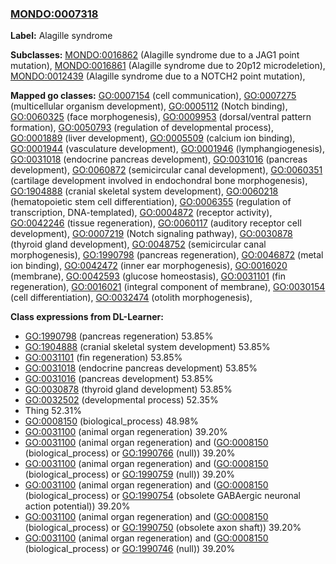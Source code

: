 
### [MONDO:0007318](http://purl.obolibrary.org/obo/MONDO_0007318)
**Label:** Alagille syndrome

**Subclasses:** [MONDO:0016862](http://purl.obolibrary.org/obo/MONDO_0016862) (Alagille syndrome due to a JAG1 point mutation), [MONDO:0016861](http://purl.obolibrary.org/obo/MONDO_0016861) (Alagille syndrome due to 20p12 microdeletion), [MONDO:0012439](http://purl.obolibrary.org/obo/MONDO_0012439) (Alagille syndrome due to a NOTCH2 point mutation), 

**Mapped go classes:** [GO:0007154](http://purl.obolibrary.org/obo/GO_0007154) (cell communication), [GO:0007275](http://purl.obolibrary.org/obo/GO_0007275) (multicellular organism development), [GO:0005112](http://purl.obolibrary.org/obo/GO_0005112) (Notch binding), [GO:0060325](http://purl.obolibrary.org/obo/GO_0060325) (face morphogenesis), [GO:0009953](http://purl.obolibrary.org/obo/GO_0009953) (dorsal/ventral pattern formation), [GO:0050793](http://purl.obolibrary.org/obo/GO_0050793) (regulation of developmental process), [GO:0001889](http://purl.obolibrary.org/obo/GO_0001889) (liver development), [GO:0005509](http://purl.obolibrary.org/obo/GO_0005509) (calcium ion binding), [GO:0001944](http://purl.obolibrary.org/obo/GO_0001944) (vasculature development), [GO:0001946](http://purl.obolibrary.org/obo/GO_0001946) (lymphangiogenesis), [GO:0031018](http://purl.obolibrary.org/obo/GO_0031018) (endocrine pancreas development), [GO:0031016](http://purl.obolibrary.org/obo/GO_0031016) (pancreas development), [GO:0060872](http://purl.obolibrary.org/obo/GO_0060872) (semicircular canal development), [GO:0060351](http://purl.obolibrary.org/obo/GO_0060351) (cartilage development involved in endochondral bone morphogenesis), [GO:1904888](http://purl.obolibrary.org/obo/GO_1904888) (cranial skeletal system development), [GO:0060218](http://purl.obolibrary.org/obo/GO_0060218) (hematopoietic stem cell differentiation), [GO:0006355](http://purl.obolibrary.org/obo/GO_0006355) (regulation of transcription, DNA-templated), [GO:0004872](http://purl.obolibrary.org/obo/GO_0004872) (receptor activity), [GO:0042246](http://purl.obolibrary.org/obo/GO_0042246) (tissue regeneration), [GO:0060117](http://purl.obolibrary.org/obo/GO_0060117) (auditory receptor cell development), [GO:0007219](http://purl.obolibrary.org/obo/GO_0007219) (Notch signaling pathway), [GO:0030878](http://purl.obolibrary.org/obo/GO_0030878) (thyroid gland development), [GO:0048752](http://purl.obolibrary.org/obo/GO_0048752) (semicircular canal morphogenesis), [GO:1990798](http://purl.obolibrary.org/obo/GO_1990798) (pancreas regeneration), [GO:0046872](http://purl.obolibrary.org/obo/GO_0046872) (metal ion binding), [GO:0042472](http://purl.obolibrary.org/obo/GO_0042472) (inner ear morphogenesis), [GO:0016020](http://purl.obolibrary.org/obo/GO_0016020) (membrane), [GO:0042593](http://purl.obolibrary.org/obo/GO_0042593) (glucose homeostasis), [GO:0031101](http://purl.obolibrary.org/obo/GO_0031101) (fin regeneration), [GO:0016021](http://purl.obolibrary.org/obo/GO_0016021) (integral component of membrane), [GO:0030154](http://purl.obolibrary.org/obo/GO_0030154) (cell differentiation), [GO:0032474](http://purl.obolibrary.org/obo/GO_0032474) (otolith morphogenesis), 

**Class expressions from DL-Learner:**

- [GO:1990798](http://purl.obolibrary.org/obo/GO_1990798) (pancreas regeneration) 53.85%
- [GO:1904888](http://purl.obolibrary.org/obo/GO_1904888) (cranial skeletal system development) 53.85%
- [GO:0031101](http://purl.obolibrary.org/obo/GO_0031101) (fin regeneration) 53.85%
- [GO:0031018](http://purl.obolibrary.org/obo/GO_0031018) (endocrine pancreas development) 53.85%
- [GO:0031016](http://purl.obolibrary.org/obo/GO_0031016) (pancreas development) 53.85%
- [GO:0030878](http://purl.obolibrary.org/obo/GO_0030878) (thyroid gland development) 53.85%
- [GO:0032502](http://purl.obolibrary.org/obo/GO_0032502) (developmental process) 52.35%
- Thing 52.31%
- [GO:0008150](http://purl.obolibrary.org/obo/GO_0008150) (biological_process) 48.98%
- [GO:0031100](http://purl.obolibrary.org/obo/GO_0031100) (animal organ regeneration) 39.20%
- [GO:0031100](http://purl.obolibrary.org/obo/GO_0031100) (animal organ regeneration) and ([GO:0008150](http://purl.obolibrary.org/obo/GO_0008150) (biological_process) or [GO:1990766](http://purl.obolibrary.org/obo/GO_1990766) (null)) 39.20%
- [GO:0031100](http://purl.obolibrary.org/obo/GO_0031100) (animal organ regeneration) and ([GO:0008150](http://purl.obolibrary.org/obo/GO_0008150) (biological_process) or [GO:1990759](http://purl.obolibrary.org/obo/GO_1990759) (null)) 39.20%
- [GO:0031100](http://purl.obolibrary.org/obo/GO_0031100) (animal organ regeneration) and ([GO:0008150](http://purl.obolibrary.org/obo/GO_0008150) (biological_process) or [GO:1990754](http://purl.obolibrary.org/obo/GO_1990754) (obsolete GABAergic neuronal action potential)) 39.20%
- [GO:0031100](http://purl.obolibrary.org/obo/GO_0031100) (animal organ regeneration) and ([GO:0008150](http://purl.obolibrary.org/obo/GO_0008150) (biological_process) or [GO:1990750](http://purl.obolibrary.org/obo/GO_1990750) (obsolete axon shaft)) 39.20%
- [GO:0031100](http://purl.obolibrary.org/obo/GO_0031100) (animal organ regeneration) and ([GO:0008150](http://purl.obolibrary.org/obo/GO_0008150) (biological_process) or [GO:1990746](http://purl.obolibrary.org/obo/GO_1990746) (null)) 39.20%


